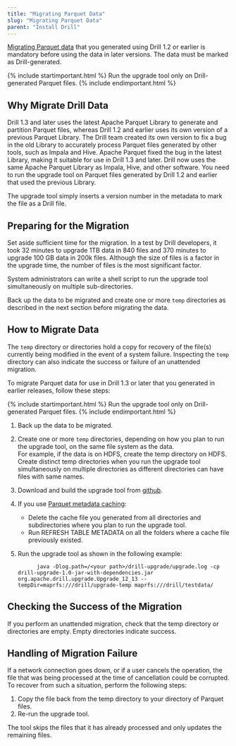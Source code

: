 ```yaml
---
title: "Migrating Parquet Data"
slug: "Migrating Parquet Data"
parent: "Install Drill"
--- 
```


 [Migrating Parquet data]({{site.baseurl}}/docs/migrating-parquet-data/#how-to-migrate-data) that you generated using Drill 1.2 or earlier is mandatory before using the data in later versions. The data must be marked as Drill-generated. 

{% include startimportant.html %} Run the upgrade tool only on Drill-generated Parquet files. {% include endimportant.html %}

<!-- as described in [DRILL-4070](https://issues.apache.org/jira/browse/DRILL-4070).  -->

## Why Migrate Drill Data
Drill 1.3 and later uses the latest Apache Parquet Library to generate and partition Parquet files, whereas Drill 1.2 and earlier uses its own version of a previous Parquet Library. The Drill team created its own version to fix a bug in the old Library to accurately process Parquet files generated by other tools, such as Impala and Hive. Apache Parquet fixed the bug in the latest Library, making it suitable for use in Drill 1.3 and later. Drill now uses the same Apache Parquet Library as Impala, Hive, and other software. You need to run the upgrade tool on Parquet files generated by Drill 1.2 and earlier that used the previous Library. 

The upgrade tool simply inserts a version number in the metadata to mark the file as a Drill file. 

<!-- The bug fix eliminated the risk of inaccurate metadata that could cause incorrect results when querying Hive- and Pig-generated Parquet files. No such risk exists with Drill-generated Parquet files. Querying Drill-generated Parquet files, regardless of the Drill version, yields accurate results. Drill-generated Parquet files, regardless of the Drill release, contain accurate metadata. -->


## Preparing for the Migration
Set aside sufficient time for the migration. In a test by Drill developers, it took 32 minutes to upgrade 1TB data in 840 files and 370 minutes to upgrade 100 GB data in 200k files. Although the size of files is a factor in the upgrade time, the number of files is the most significant factor.

System administrators can write a shell script to run the upgrade tool simultaneously on multiple sub-directories.

Back up the data to be migrated and create one or more `temp` directories as described in the next section before migrating the data.

## How to Migrate Data
The `temp` directory or directories hold a copy for recovery of the file(s) currently being modified in the event of a system failure. Inspecting the `temp` directory can also indicate the success or failure of an unattended migration.

To migrate Parquet data for use in Drill 1.3 or later that you generated in earlier releases, follow these steps:

{% include startimportant.html %} Run the upgrade tool only on Drill-generated Parquet files. {% include endimportant.html %}

1. Back up the data to be migrated.  
2. Create one or more `temp` directories, depending on how you plan to run the upgrade tool, on the same file system as the data.  
   For example, if the data is on HDFS, create the temp directory on HDFS.
   Create distinct temp directories when you run the upgrade tool simultaneously on multiple directories as different directories can have files with same names.  
3. Download and build the upgrade tool from [github](https://github.com/parthchandra/drill-upgrade).  
4. If you use [Parquet metadata caching]({{site.baseurl}}/docs/optimizing-parquet-metadata-reading/#how-to-trigger-generation-of-the-parquet-metadata-cache-file):  
   * Delete the cache file you generated from all directories and subdirectories where you plan to run the upgrade tool.  
   * Run REFRESH TABLE METADATA on all the folders where a cache file previously existed.  
5. Run the upgrade tool as shown in the following example:    

             java -Dlog.path=/<your path>/drill-upgrade/upgrade.log -cp drill-upgrade-1.0-jar-with-dependencies.jar org.apache.drill.upgrade.Upgrade_12_13 --tempDir=maprfs:///drill/upgrade-temp maprfs:///drill/testdata/

## Checking the Success of the Migration
If you perform an unattended migration, check that the temp directory or directories are empty. Empty directories indicate success.

## Handling of Migration Failure

If a network connection goes down, or if a user cancels the operation, the file that was being processed at the time of cancellation could be corrupted. To recover from such a situation, perform the following steps:

1. Copy the file back from the temp directory to your directory of Parquet files. 
2. Re-run the upgrade tool.

The tool skips the files that it has already processed and only updates the remaining files.



